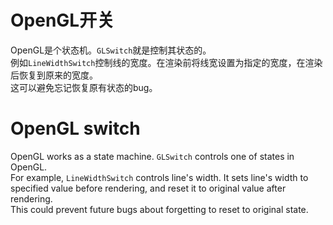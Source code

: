 ﻿# OpenGL开关
OpenGL是个状态机。`GLSwitch`就是控制其状态的。  
例如`LineWidthSwitch`控制线的宽度。在渲染前将线宽设置为指定的宽度，在渲染后恢复到原来的宽度。  
这可以避免忘记恢复原有状态的bug。
# OpenGL switch
OpenGL works as a state machine. `GLSwitch` controls one of states in OpenGL.  
For example, `LineWidthSwitch` controls line's width. It sets line's width to specified value before rendering, and reset it to original value after rendering.  
This could prevent future bugs about forgetting to reset to original state.
